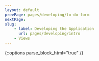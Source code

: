 ```yaml
---
layout: default
prevPage: pages/developing/to-do-form
nextPage: 
slug:
    - label: Developing the Application
      url: pages/developing/intro
    - Views
---
```


{::options parse_block_html="true" /}